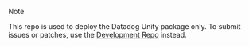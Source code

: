 > [!NOTE]
> This repo is used to deploy the Datadog Unity package only. To submit issues or patches, use the [Development Repo](https://github.com/DataDog/dd-sdk-unity) instead.
